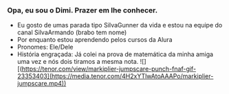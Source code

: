 ### Opa, eu sou o Dimi. Prazer em lhe conhecer.
- Eu gosto de umas parada tipo SiIvaGunner da vida e estou na equipe do canal SilvaArmando (brabo tem nome)
- Por enquanto estou aprendendo pelos cursos da Alura
- Pronomes: Ele/Dele
- História engraçada: Já colei na prova de matemática da minha amiga uma vez e nós dois tiramos a mesma nota.
![][(https://tenor.com/view/markiplier-jumpscare-punch-fnaf-gif-23353403](https://media.tenor.com/4H2xYTlwAtoAAAPo/markiplier-jumpscare.mp4))
